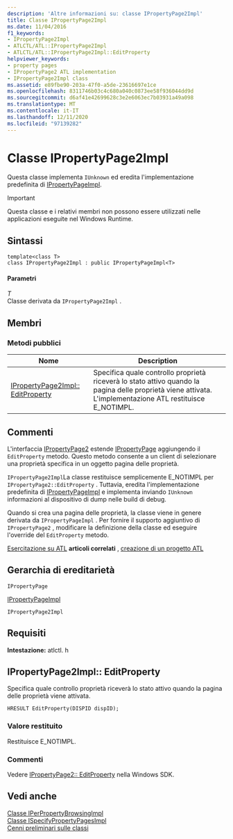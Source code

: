 ```yaml
---
description: 'Altre informazioni su: classe IPropertyPage2Impl'
title: Classe IPropertyPage2Impl
ms.date: 11/04/2016
f1_keywords:
- IPropertyPage2Impl
- ATLCTL/ATL::IPropertyPage2Impl
- ATLCTL/ATL::IPropertyPage2Impl::EditProperty
helpviewer_keywords:
- property pages
- IPropertyPage2 ATL implementation
- IPropertyPage2Impl class
ms.assetid: e89fbe90-203a-47f0-a5de-23616697e1ce
ms.openlocfilehash: 8311746b03c4c680a040c0873ee58f936044dd9d
ms.sourcegitcommit: d6af41e42699628c3e2e6063ec7b03931a49a098
ms.translationtype: MT
ms.contentlocale: it-IT
ms.lasthandoff: 12/11/2020
ms.locfileid: "97139282"
---
```

# <a name="ipropertypage2impl-class"></a>Classe IPropertyPage2Impl

Questa classe implementa `IUnknown` ed eredita l'implementazione predefinita di [IPropertyPageImpl](../../atl/reference/ipropertypageimpl-class.md).

> [!IMPORTANT]
> Questa classe e i relativi membri non possono essere utilizzati nelle applicazioni eseguite nel Windows Runtime.

## <a name="syntax"></a>Sintassi

```
template<class T>
class IPropertyPage2Impl : public IPropertyPageImpl<T>
```

#### <a name="parameters"></a>Parametri

*T*<br/>
Classe derivata da `IPropertyPage2Impl` .

## <a name="members"></a>Membri

### <a name="public-methods"></a>Metodi pubblici

|Nome|Description|
|----------|-----------------|
|[IPropertyPage2Impl:: EditProperty](#editproperty)|Specifica quale controllo proprietà riceverà lo stato attivo quando la pagina delle proprietà viene attivata. L'implementazione ATL restituisce E_NOTIMPL.|

## <a name="remarks"></a>Commenti

L'interfaccia [IPropertyPage2](/windows/win32/api/ocidl/nn-ocidl-ipropertypage2) estende [IPropertyPage](/windows/win32/api/ocidl/nn-ocidl-ipropertypage) aggiungendo il `EditProperty` metodo. Questo metodo consente a un client di selezionare una proprietà specifica in un oggetto pagina delle proprietà.

`IPropertyPage2Impl`La classe restituisce semplicemente E_NOTIMPL per `IPropertyPage2::EditProperty` . Tuttavia, eredita l'implementazione predefinita di [IPropertyPageImpl](../../atl/reference/ipropertypageimpl-class.md) e implementa inviando `IUnknown` informazioni al dispositivo di dump nelle build di debug.

Quando si crea una pagina delle proprietà, la classe viene in genere derivata da `IPropertyPageImpl` . Per fornire il supporto aggiuntivo di `IPropertyPage2` , modificare la definizione della classe ed eseguire l'override del `EditProperty` metodo.

[Esercitazione su ATL](../../atl/active-template-library-atl-tutorial.md) **articoli correlati** , [creazione di un progetto ATL](../../atl/reference/creating-an-atl-project.md)

## <a name="inheritance-hierarchy"></a>Gerarchia di ereditarietà

`IPropertyPage`

[IPropertyPageImpl](../../atl/reference/ipropertypageimpl-class.md)

`IPropertyPage2Impl`

## <a name="requirements"></a>Requisiti

**Intestazione:** atlctl. h

## <a name="ipropertypage2impleditproperty"></a><a name="editproperty"></a> IPropertyPage2Impl:: EditProperty

Specifica quale controllo proprietà riceverà lo stato attivo quando la pagina delle proprietà viene attivata.

```
HRESULT EditProperty(DISPID dispID);
```

### <a name="return-value"></a>Valore restituito

Restituisce E_NOTIMPL.

### <a name="remarks"></a>Commenti

Vedere [IPropertyPage2:: EditProperty](/windows/win32/api/ocidl/nf-ocidl-ipropertypage2-editproperty) nella Windows SDK.

## <a name="see-also"></a>Vedi anche

[Classe IPerPropertyBrowsingImpl](../../atl/reference/iperpropertybrowsingimpl-class.md)<br/>
[Classe ISpecifyPropertyPagesImpl](../../atl/reference/ispecifypropertypagesimpl-class.md)<br/>
[Cenni preliminari sulle classi](../../atl/atl-class-overview.md)
